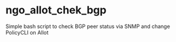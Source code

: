 # ngo_allot_chek_bgp
 Simple bash script to check BGP peer status via SNMP and change PolicyCLI on Allot
